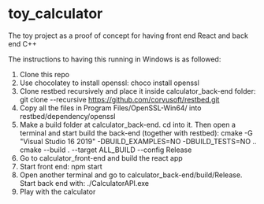 # toy_calculator
The toy project as a proof of concept for having front end React and back end C++

The instructions to having this running in Windows is as followed:
1. Clone this repo
2. Use chocolatey to install openssl: choco install openssl
4. Clone restbed recursively and place it inside calculator_back-end folder: git clone --recursive https://github.com/corvusoft/restbed.git
5. Copy all the files in Program Files/OpenSSL-Win64/ into restbed/dependency/openssl
6. Make a build folder at calculator_back-end. cd into it. Then open a terminal and start build the back-end (together with restbed):
cmake -G "Visual Studio 16 2019" -DBUILD_EXAMPLES=NO -DBUILD_TESTS=NO ..
cmake --build . --target ALL_BUILD --config Release
7. Go to calculator_front-end and build the react app
8. Start front end:
npm start
9. Open another terminal and go to calculator_back-end/build/Release. Start back end with:
./CalculatorAPI.exe
10. Play with the calculator
